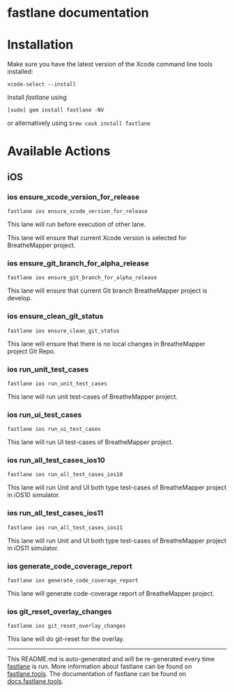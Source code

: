 fastlane documentation
================
# Installation

Make sure you have the latest version of the Xcode command line tools installed:

```
xcode-select --install
```

Install _fastlane_ using
```
[sudo] gem install fastlane -NV
```
or alternatively using `brew cask install fastlane`

# Available Actions
## iOS
### ios ensure_xcode_version_for_release
```
fastlane ios ensure_xcode_version_for_release
```
This lane will run before execution of other lane.

This lane will ensure that current Xcode version is selected for BreatheMapper project.
### ios ensure_git_branch_for_alpha_release
```
fastlane ios ensure_git_branch_for_alpha_release
```
This lane will ensure that current Git branch BreatheMapper project is develop.
### ios ensure_clean_git_status
```
fastlane ios ensure_clean_git_status
```
This lane will ensure that there is no local changes in BreatheMapper project Git Repo.
### ios run_unit_test_cases
```
fastlane ios run_unit_test_cases
```
This lane will run unit test-cases of BreatheMapper project.
### ios run_ui_test_cases
```
fastlane ios run_ui_test_cases
```
This lane will run UI test-cases of BreatheMapper project.
### ios run_all_test_cases_ios10
```
fastlane ios run_all_test_cases_ios10
```
This lane will run Unit and UI both type test-cases of BreatheMapper project in iOS10 simulator.
### ios run_all_test_cases_ios11
```
fastlane ios run_all_test_cases_ios11
```
This lane will run Unit and UI both type test-cases of BreatheMapper project in iOS11 simulator.
### ios generate_code_coverage_report
```
fastlane ios generate_code_coverage_report
```
This lane will generate code-coverage report of BreatheMapper project.
### ios git_reset_overlay_changes
```
fastlane ios git_reset_overlay_changes
```
This lane will do git-reset for the overlay.

----

This README.md is auto-generated and will be re-generated every time [fastlane](https://fastlane.tools) is run.
More information about fastlane can be found on [fastlane.tools](https://fastlane.tools).
The documentation of fastlane can be found on [docs.fastlane.tools](https://docs.fastlane.tools).
